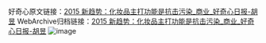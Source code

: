 好奇心原文链接：[2015 新趋势：化妆品主打功能是抗击污染_商业_好奇心日报-胡昱](https://www.qdaily.com/articles/3494.html)
WebArchive归档链接：[2015 新趋势：化妆品主打功能是抗击污染_商业_好奇心日报-胡昱](http://web.archive.org/web/20190623152318/https://www.qdaily.com/articles/3494.html)
![image](http://ww3.sinaimg.cn/large/007d5XDply1g3vb5ljx4yj30u02mo4qp)